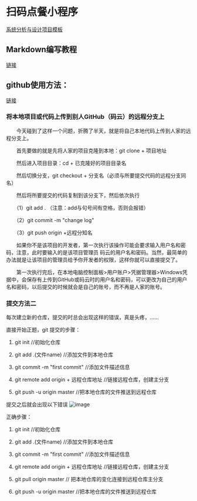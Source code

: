 # 扫码点餐小程序

[系统分析与设计项目模板](https://sysu-sasd-project.github.io/dashboard/)
## Markdown编写教程
   [链接](https://blog.csdn.net/ljc_563812704/article/details/53464039)

## github使用方法：
   [链接](https://www.liaoxuefeng.com/wiki/0013739516305929606dd18361248578c67b8067c8c017b000)
###  将本地项目或代码上传到别人GitHub（码云）的远程分支上
　　今天碰到了这样一个问题，折腾了半天，就是将自己本地代码上传到人家的远程分支上。

　　首先要做的就是先将人家的项目克隆到本地：git clone + 项目地址

　　然后进入项目目录：cd + 已克隆好的项目目录名

　　然后切换分支，git checkout + 分支名（必须与所要提交代码的远程分支同名）

　　然后将所要提交的代码复制到该分支下，然后依次执行

　　（1）git add .     （注意：add与句号间有空格，否则会报错）

　　（2）git commit -m "change log" 

　　（3）git push origin +远程分知名

　　如果你不是该项目的开发者，第一次执行该操作可能会要求输入用户名和密码，注意，此时要输入的是该项目管理员 码云的用户名和密码。当然，最简单的办法就是让该项目的管理员给予你开发者的权限，这样你就可以直接提交了。

　　第一次执行完后，在本地电脑控制面板>用户账户>凭据管理器>Windows凭据中，会保存有上传到GitHub或码云时的用户名和密码，可以更改为自己的用户名和密码，以后提交的时候就会是自己的账号，而不再是人家的账号。
###  提交方法二
 每次建立新的仓库，提交的时总会出现这样的错误，真是头疼，......

直接开始正题，git 提交的步骤：

1. git init //初始化仓库

2. git add .(文件name) //添加文件到本地仓库

3. git commit -m "first commit" //添加文件描述信息

4. git remote add origin + 远程仓库地址 //链接远程仓库，创建主分支
 
5. git push -u origin master //把本地仓库的文件推送到远程仓库
 
提交之后就会出现以下错误
![image](https://github.com/resisterdkdk/newhug/blob/master/img/error.png)<br>

正确步骤：
1. git init //初始化仓库

2. git add .(文件name) //添加文件到本地仓库

3. git commit -m "first commit" //添加文件描述信息

4. git remote add origin + 远程仓库地址 //链接远程仓库，创建主分支

5. git pull origin master // 把本地仓库的变化连接到远程仓库主分支

6. git push -u origin master //把本地仓库的文件推送到远程仓库


